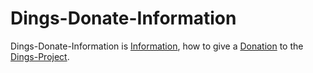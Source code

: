 # Dings-Donate-Information

Dings-Donate-Information is [Information](60007.md), how to give a [Donation](404.md) to the [Dings-Project](300000006.md).
